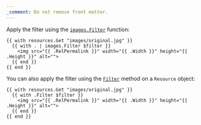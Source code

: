 ```yaml
---
_comment: Do not remove front matter.
---
```


Apply the filter using the [`images.Filter`][] function:

[`images.Filter`]: /docs/reference/functions/images/filter/

```go-html-template
{{ with resources.Get "images/original.jpg" }}
  {{ with . | images.Filter $filter }}
    <img src="{{ .RelPermalink }}" width="{{ .Width }}" height="{{ .Height }}" alt="">
  {{ end }}
{{ end }}
```

You can also apply the filter using the [`Filter`][] method on a `Resource` object:

[`Filter`]: /docs/reference/methods/resource/filter/

```go-html-template
{{ with resources.Get "images/original.jpg" }}
  {{ with .Filter $filter }}
    <img src="{{ .RelPermalink }}" width="{{ .Width }}" height="{{ .Height }}" alt="">
  {{ end }}
{{ end }}
```
